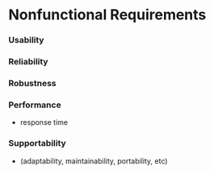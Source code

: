 # Nonfunctional Requirements

### Usability

### Reliability

### Robustness

### Performance
- response time

### Supportability
- (adaptability, maintainability, portability, etc)
